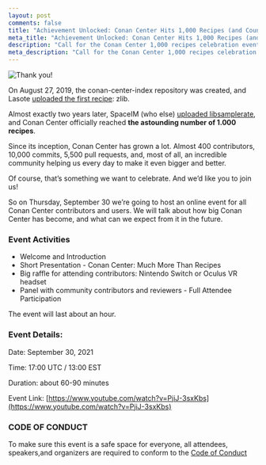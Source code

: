 ```yaml
---
layout: post
comments: false
title: "Achievement Unlocked: Conan Center Hits 1,000 Recipes (and Counting)"
meta_title: "Achievement Unlocked: Conan Center Hits 1,000 Recipes (and Counting)"
description: "Call for the Conan Center 1,000 recipes celebration event"
meta_description: "Call for the Conan Center 1,000 recipes celebration event"
---
```


<p class="centered">
    <img src="{{ site.baseurl }}/assets/post_images/2021-09-22/1000_recipes.jpg" align="center" alt="Thank you!"/>
</p>

On August 27, 2019, the conan-center-index repository was created, and Lasote
[uploaded the first recipe](https://github.com/conan-io/conan-center-index/commit/b39b3889147fd84643e1b65a433934343eb70ff4):
zlib.

Almost exactly two years later, SpaceIM (who else)
[uploaded libsamplerate](https://github.com/tapia/conan-center-index/commit/9bc281eac017bd33a5cf221e289a0a10ad0ffdfb),
and Conan Center officially reached **the astounding number of 1.000 recipes**.

Since its inception, Conan Center has grown a lot. Almost 400 contributors, 10,000 commits, 5,500
pull requests, and, most of all, an incredible community helping us every day to make it even bigger
and better.

Of course, that’s something we want to celebrate. And we’d like you to join us!

So on Thursday, September 30 we’re going to host an online event for all Conan Center contributors
and users. We will talk about how big Conan Center has become, and what can we expect from it in the
future.

### Event Activities

* Welcome and Introduction
* Short Presentation - Conan Center: Much More Than Recipes
* Big raffle for attending contributors: Nintendo Switch or Oculus VR headset
* Panel with community contributors and reviewers - Full Attendee Participation

The event will last about an hour.

### Event Details:

Date: September 30, 2021

Time: 17:00 UTC / 13:00 EST

Duration: about 60-90 minutes

Event Link: [https://www.youtube.com/watch?v=PjiJ-3sxKbs](https://www.youtube.com/watch?v=PjiJ-3sxKbs)

### CODE OF CONDUCT
To make sure this event is a safe space for everyone, all attendees, speakers,and organizers are
required to conform to the [Code of Conduct](https://github.com/conan-io/code-of-conduct/blob/main/1000-recipes.md)
